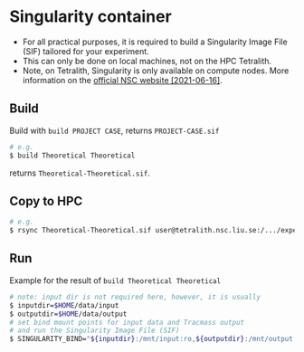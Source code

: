 # Singularity container

- For all practical purposes, it is required to build a Singularity Image File (SIF) tailored for your experiment.
- This can only be done on local machines, not on the HPC Tetralith.
- Note, on Tetralith, Singularity is only available on compute nodes. More information on the [official NSC website [2021-06-16]](https://www.nsc.liu.se/support/singularity/).

## Build

Build with `build PROJECT CASE`, returns `PROJECT-CASE.sif`

```bash
# e.g.
$ build Theoretical Theoretical
```

returns `Theoretical-Theoretical.sif`.

## Copy to HPC

```bash
# e.g.
$ rsync Theoretical-Theoretical.sif user@tetralith.nsc.liu.se:/.../experiment/.
```

## Run

Example for the result of `build Theoretical Theoretical`

```bash
# note: input dir is not required here, however, it is usually
$ inputdir=$HOME/data/input
$ outputdir=$HOME/data/output
# set bind mount points for input data and Tracmass output
# and run the Singularity Image File (SIF)
$ SINGULARITY_BIND="${inputdir}:/mnt/input:ro,${outputdir}:/mnt/output:rw" singularity run Theoretical-Theoretical.sif
```
